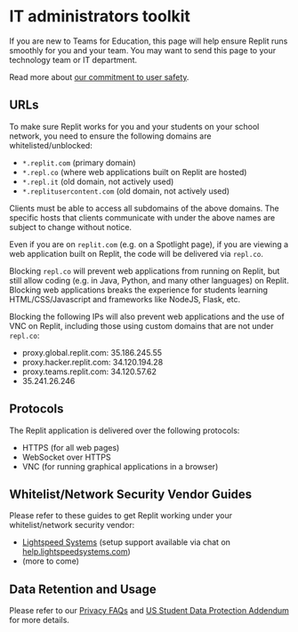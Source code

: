 # IT administrators toolkit

If you are new to Teams for Education, this page will help ensure Replit runs smoothly for you and your team. You may want to send this page to your technology team or IT department.

Read more about [our commitment to user safety](https://docs.google.com/document/d/1rGjlPhRIFDYVkLkP_nO0Db6o1_9EmGvSnLt9cHacE5M/edit).

## URLs

To make sure Replit works for you and your students on your school network, you need to ensure the following domains are whitelisted/unblocked:
- `*.replit.com` (primary domain)
- `*.repl.co` (where web applications built on Replit are hosted)
- `*.repl.it` (old domain, not actively used)
- `*.replitusercontent.com` (old domain, not actively used)

Clients must be able to access all subdomains of the above domains. The specific hosts that clients communicate with under the above names are subject to change without notice.

Even if you are on `replit.com` (e.g. on a Spotlight page), if you are viewing a web application built on Replit, the code will be delivered via `repl.co`.

Blocking `repl.co` will prevent web applications from running on Replit, but still allow coding (e.g. in Java, Python, and many other languages) on Replit. Blocking web applications breaks the experience for students learning HTML/CSS/Javascript and frameworks like NodeJS, Flask, etc.

Blocking the following IPs will also prevent web applications and the use of VNC on Replit, including those using custom domains that are not under `repl.co`:
- proxy.global.replit.com: 35.186.245.55
- proxy.hacker.replit.com: 34.120.194.28
- proxy.teams.replit.com: 34.120.57.62
- 35.241.26.246

## Protocols

The Replit application is delivered over the following protocols:
- HTTPS (for all web pages)
- WebSocket over HTTPS
- VNC (for running graphical applications in a browser)

## Whitelist/Network Security Vendor Guides

Please refer to these guides to get Replit working under your whitelist/network security vendor:
- [Lightspeed Systems](https://help.lightspeedsystems.com/s/article/Repl-it-Domains?language=en_US)
 (setup support available via chat on [help.lightspeedsystems.com](http://help.lightspeedsystems.com/))
- (more to come)

## Data Retention and Usage

Please refer to our [Privacy FAQs](https://docs.replit.com/Teams/privacyFAQs) and [US Student Data Protection Addendum](https://docs.replit.com/Teams/US_Student_DPA) for more details.
